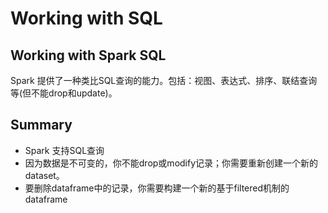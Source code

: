 Working with SQL
=====================

## Working with Spark SQL

Spark 提供了一种类比SQL查询的能力。包括：视图、表达式、排序、联结查询等(但不能drop和update)。


## Summary

- Spark 支持SQL查询
- 因为数据是不可变的，你不能drop或modify记录；你需要重新创建一个新的dataset。
- 要删除dataframe中的记录，你需要构建一个新的基于filtered机制的dataframe